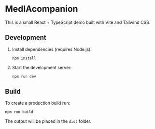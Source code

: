 # MedIAcompanion

This is a small React + TypeScript demo built with Vite and Tailwind CSS.

## Development

1. Install dependencies (requires Node.js):
   ```bash
   npm install
   ```
2. Start the development server:
   ```bash
   npm run dev
   ```

## Build

To create a production build run:

```bash
npm run build
```

The output will be placed in the `dist` folder.


